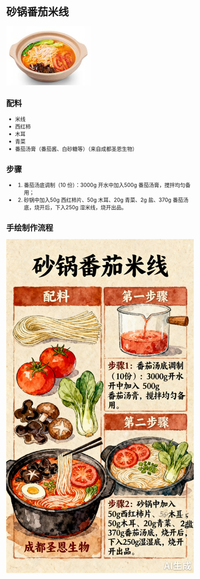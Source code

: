 # 砂锅番茄米线

![砂锅番茄米线](../images/砂锅番茄米线.png)


## 配料

- 米线
- 西红柿
- 木耳
- 青菜
- 番茄汤膏（番茄酱、白砂糖等）（来自成都圣恩生物）

## 步骤

- 1. 番茄汤底调制（10 份）：3000g 开水中加入500g 番茄汤膏，搅拌均匀备用；
- 2. 砂锅中加入50g 西红柿片、50g 木耳、20g 青菜、2g 盐、370g 番茄汤底，烧开后，下入250g 湿米线，烧开出品。


## 手绘制作流程

![手绘制作流程](../images/砂锅菜/砂锅番茄米线.jpg)
